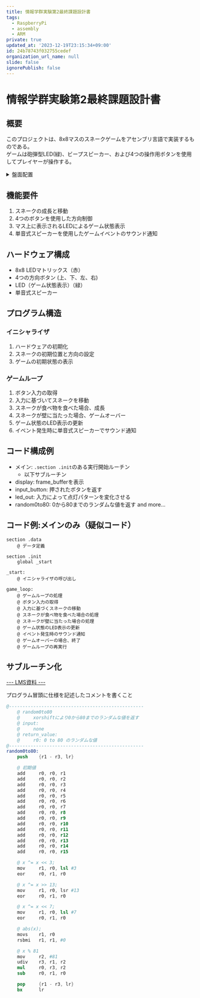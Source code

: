 ```yaml
---
title: 情報学群実験第2最終課題設計書
tags:
  - RaspberryPi
  - assembly
  - ARM
private: true
updated_at: '2023-12-19T23:15:34+09:00'
id: 24b78743f032755cedef
organization_url_name: null
slide: false
ignorePublish: false
---
```

# 情報学群実験第2最終課題設計書
## 概要
このプロジェクトは、8x8マスのスネークゲームをアセンブリ言語で実装するものである。<br>
ゲームは砲弾型LED(緑)、ビープスピーカー、および4つの操作用ボタンを使用してプレイヤーが操作する。
<details><summary>盤面配置</summary>

|       |       |       |       |       |       |       |       |          |       |
| :---: | :---: | :---: | :---: | :---: | :---: | :---: | :---: | :------: | :---: |
|  緑   |       |       |       |       |       |       |       | スピーカ |       |
| 赤00  | 赤01  | 赤02  | 赤03  | 赤04  | 赤05  | 赤06  | 赤07  |          |       |
| 赤10  | 赤11  | 赤12  | 赤13  | 赤14  | 赤15  | 赤16  | 赤17  |          |       |
| 赤20  | 赤21  | 赤22  | 赤23  | 赤24  | 赤25  | 赤26  | 赤27  |          |       |
| 赤30  | 赤31  | 赤32  | 赤33  | 赤34  | 赤35  | 赤36  | 赤37  |          |       |
| 赤40  | 赤41  | 赤42  | 赤43  | 赤44  | 赤45  | 赤46  | 赤47  |          |       |
| 赤50  | 赤51  | 赤52  | 赤53  | 赤54  | 赤55  | 赤56  | 赤57  |          |       |
| 赤60  | 赤61  | 赤62  | 赤63  | 赤64  | 赤65  | 赤66  | 赤67  |  青SW3   | 赤SW4 |
| 赤70  | 赤71  | 赤72  | 赤73  | 赤74  | 赤75  | 赤76  | 赤77  |  黒SW1   | 青SW2 |
</details>

## 機能要件
1. スネークの成長と移動
2. 4つのボタンを使用した方向制御
3. マス上に表示されるLEDによるゲーム状態表示
4. 単音式スピーカーを使用したゲームイベントのサウンド通知

## ハードウェア構成
- 8x8 LEDマトリックス（赤）
- 4つの方向ボタン (上、下、左、右)
- LED（ゲーム状態表示）（緑）
- 単音式スピーカー

## プログラム構造

### イニシャライザ
1. ハードウェアの初期化
2. スネークの初期位置と方向の設定
3. ゲームの初期状態の表示

### ゲームループ
1. ボタン入力の取得
2. 入力に基づいてスネークを移動
3. スネークが食べ物を食べた場合、成長
4. スネークが壁に当たった場合、ゲームオーバー
5. ゲーム状態のLED表示の更新
6. イベント発生時に単音式スピーカーでサウンド通知

## コード構成例
* メイン: `.section .init`のある実行開始ルーチン
  * 以下サブルーチン
* display: frame_bufferを表示
* input_button: 押されたボタンを返す
* led_out: 入力によって点灯パターンを変化させる
* random0to80: 0から80までのランダムな値を返す
and more…

## コード例:メインのみ（疑似コード）

```assembly
section .data
    @ データ定義

section .init
    global _start

_start:
    @ イニシャライザの呼び出し

game_loop:
    @ ゲームループの処理
    @ ボタン入力の取得
    @ 入力に基づくスネークの移動
    @ スネークが食べ物を食べた場合の処理
    @ スネークが壁に当たった場合の処理
    @ ゲーム状態のLED表示の更新
    @ イベント発生時のサウンド通知
    @ ゲームオーバーの場合、終了
    @ ゲームループの再実行
```

## サブルーチン化
[--- LMS資料 ---](https://lms.kochi-tech.ac.jp/pluginfile.php/207510/mod_resource/content/1/%E3%82%B5%E3%83%95%E3%82%99%E3%83%AB%E3%83%BC%E3%83%81%E3%83%B3.pdf)

プログラム冒頭に仕様を記述したコメントを書くこと
```assembly:random0to80.s
@--------------------------------------------------
    @ random0to80
    @     xorshiftにより0から80までのランダムな値を返す
    @ input:
    @     none
    @ return_value:
    @     r0: 0 to 80 のランダムな値
@--------------------------------------------------
random0to80:
    push    {r1 - r3, lr}

    @ 初期値
    add     r0, r0, r1
    add     r0, r0, r2
    add     r0, r0, r3
    add     r0, r0, r4
    add     r0, r0, r5
    add     r0, r0, r6
    add     r0, r0, r7
    add     r0, r0, r8
    add     r0, r0, r9
    add     r0, r0, r10
    add     r0, r0, r11
    add     r0, r0, r12
    add     r0, r0, r13
    add     r0, r0, r14
    add     r0, r0, r15

    @ x ^= x << 3;
    mov     r1, r0, lsl #3
    eor     r0, r1, r0

    @ x ^= x >> 13;
    mov     r1, r0, lsr #13
    eor     r0, r1, r0

    @ x ^= x << 7;
    mov     r1, r0, lsl #7
    eor     r0, r1, r0

    @ abs(x);
    movs    r1, r0
    rsbmi   r1, r1, #0

    @ x % 81
    mov     r2, #81
    udiv    r3, r1, r2
    mul     r0, r3, r2
    sub     r0, r1, r0

    pop     {r1 - r3, lr}
    bx      lr
```
